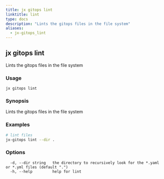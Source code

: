 ```yaml
---
title: jx gitops lint
linktitle: lint
type: docs
description: "Lints the gitops files in the file system"
aliases:
  - jx-gitops_lint
---
```


## jx gitops lint

Lints the gitops files in the file system

### Usage

```
jx gitops lint
```

### Synopsis

Lints the gitops files in the file system

### Examples

  ```bash
  # lint files
  jx-gitops lint --dir .

  ```
### Options

```
  -d, --dir string   the directory to recursively look for the *.yaml or *.yml files (default ".")
  -h, --help         help for lint
```

